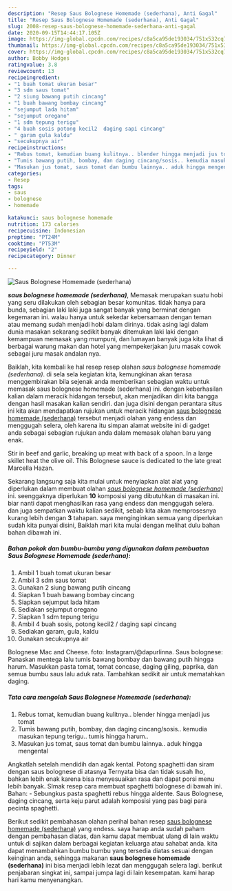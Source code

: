```yaml
---
description: "Resep Saus Bolognese Homemade (sederhana), Anti Gagal"
title: "Resep Saus Bolognese Homemade (sederhana), Anti Gagal"
slug: 2008-resep-saus-bolognese-homemade-sederhana-anti-gagal
date: 2020-09-15T14:44:17.105Z
image: https://img-global.cpcdn.com/recipes/c8a5ca95de193034/751x532cq70/saus-bolognese-homemade-sederhana-foto-resep-utama.jpg
thumbnail: https://img-global.cpcdn.com/recipes/c8a5ca95de193034/751x532cq70/saus-bolognese-homemade-sederhana-foto-resep-utama.jpg
cover: https://img-global.cpcdn.com/recipes/c8a5ca95de193034/751x532cq70/saus-bolognese-homemade-sederhana-foto-resep-utama.jpg
author: Bobby Hodges
ratingvalue: 3.8
reviewcount: 13
recipeingredient:
- "1 buah tomat ukuran besar"
- "3 sdm saus tomat"
- "2 siung bawang putih cincang"
- "1 buah bawang bombay cincang"
- "sejumput lada hitam"
- "sejumput oregano"
- "1 sdm tepung terigu"
- "4 buah sosis potong kecil2  daging sapi cincang"
- " garam gula kaldu"
- "secukupnya air"
recipeinstructions:
- "Rebus tomat, kemudian buang kulitnya.. blender hingga menjadi jus tomat"
- "Tumis bawang putih, bombay, dan daging cincang/sosis.. kemudia masukan tepung terigu.. tumis hingga harum.."
- "Masukan jus tomat, saus tomat dan bumbu lainnya.. aduk hingga mengental"
categories:
- Resep
tags:
- saus
- bolognese
- homemade

katakunci: saus bolognese homemade 
nutrition: 173 calories
recipecuisine: Indonesian
preptime: "PT24M"
cooktime: "PT53M"
recipeyield: "2"
recipecategory: Dinner

---
```



![Saus Bolognese Homemade (sederhana)](https://img-global.cpcdn.com/recipes/c8a5ca95de193034/751x532cq70/saus-bolognese-homemade-sederhana-foto-resep-utama.jpg)

<b><i>saus bolognese homemade (sederhana)</i></b>, Memasak merupakan suatu hobi yang seru dilakukan oleh sebagian besar komunitas. tidak hanya para bunda, sebagian laki laki juga sangat banyak yang berminat dengan kegemaran ini. walau hanya untuk sekedar kebersamaan dengan teman atau memang sudah menjadi hobi dalam dirinya. tidak asing lagi dalam dunia masakan sekarang sedikit banyak ditemukan laki laki dengan kemampuan memasak yang mumpuni, dan lumayan banyak juga kita lihat di berbagai warung makan dan hotel yang mempekerjakan juru masak cowok sebagai juru masak andalan nya.

Baiklah, kita kembali ke hal resep resep olahan <i>saus bolognese homemade (sederhana)</i>. di sela sela kegiatan kita, kemungkinan akan terasa menggembirakan bila sejenak anda memberikan sebagian waktu untuk memasak saus bolognese homemade (sederhana) ini. dengan keberhasilan kalian dalam meracik hidangan tersebut, akan menjadikan diri kita bangga dengan hasil masakan kalian sendiri. dan juga disini dengan perantara situs ini kita akan mendapatkan rujukan untuk meracik hidangan <u>saus bolognese homemade (sederhana)</u> tersebut menjadi olahan yang endess dan menggugah selera, oleh karena itu simpan alamat website ini di gadget anda sebagai sebagian rujukan anda dalam memasak olahan baru yang enak.

Stir in beef and garlic, breaking up meat with back of a spoon. In a large skillet heat the olive oil. This Bolognese sauce is dedicated to the late great Marcella Hazan.


Sekarang langsung saja kita mulai untuk menyiapkan alat alat yang diperlukan dalam membuat olahan <u><i>saus bolognese homemade (sederhana)</i></u> ini. seenggaknya diperlukan <b>10</b> komposisi yang dibutuhkan di masakan ini. biar nanti dapat menghasilkan rasa yang endess dan menggugah selera. dan juga sempatkan waktu kalian sedikit, sebab kita akan memprosesnya kurang lebih dengan <b>3</b> tahapan. saya menginginkan semua yang diperlukan sudah kita punyai disini, Baiklah mari kita mulai dengan melihat dulu bahan bahan dibawah ini.

<!--inarticleads1-->

##### Bahan pokok dan bumbu-bumbu yang digunakan dalam pembuatan Saus Bolognese Homemade (sederhana):

1. Ambil 1 buah tomat ukuran besar
1. Ambil 3 sdm saus tomat
1. Gunakan 2 siung bawang putih cincang
1. Siapkan 1 buah bawang bombay cincang
1. Siapkan sejumput lada hitam
1. Sediakan sejumput oregano
1. Siapkan 1 sdm tepung terigu
1. Ambil 4 buah sosis, potong kecil2 / daging sapi cincang
1. Sediakan  garam, gula, kaldu
1. Gunakan secukupnya air


Bolognese Mac and Cheese. foto: Instagram/@dapurlinna. Saus bolognese: Panaskan mentega lalu tumis bawang bombay dan bawang putih hingga harum. Masukkan pasta tomat, tomat concase, daging giling, paprika, dan semua bumbu saus lalu aduk rata. Tambahkan sedikit air untuk mematahkan daging. 

<!--inarticleads2-->

##### Tata cara mengolah Saus Bolognese Homemade (sederhana):

1. Rebus tomat, kemudian buang kulitnya.. blender hingga menjadi jus tomat
1. Tumis bawang putih, bombay, dan daging cincang/sosis.. kemudia masukan tepung terigu.. tumis hingga harum..
1. Masukan jus tomat, saus tomat dan bumbu lainnya.. aduk hingga mengental


Angkatlah setelah mendidih dan agak kental. Potong spaghetti dan siram dengan saus bolognese di atasnya Ternyata bisa dan tidak susah lho, bahkan lebih enak karena bisa menyesuaikan rasa dan dapat porsi menu lebih banyak. SImak resep cara membuat spaghetti bolognese di bawah ini. Bahan: - Sebungkus pasta spaghetti rebus hingga aldente. Saus Bolognese, daging cincang, serta keju parut adalah komposisi yang pas bagi para pecinta spaghetti. 

Berikut sedikit pembahasan olahan perihal bahan resep <u>saus bolognese homemade (sederhana)</u> yang endess. saya harap anda sudah paham dengan pembahasan diatas, dan kamu dapat membuat ulang di lain waktu untuk di sajikan dalam berbagai kegiatan keluarga atau sahabat anda. kita dapat menambahkan bumbu bumbu yang tersedia diatas sesuai dengan keinginan anda, sehingga makanan <b>saus bolognese homemade (sederhana)</b> ini bisa menjadi lebih lezat dan menggugah selera lagi. berikut penjabaran singkat ini, sampai jumpa lagi di lain kesempatan. kami harap hari kamu menyenangkan.

